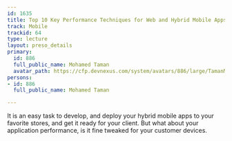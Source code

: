 ```yaml
---
id: 1635
title: Top 10 Key Performance Techniques for Web and Hybrid Mobile Apps
track: Mobile
trackid: 64
type: lecture
layout: preso_details
primary:
  id: 886
  full_public_name: Mohamed Taman
  avatar_path: https://cfp.devnexus.com/system/avatars/886/large/TamanM.jpg?1507547778
persons:
- id: 886
  full_public_name: Mohamed Taman

---
```

It is an easy task to develop, and deploy your hybrid mobile apps to your favorite stores, and get it ready for your client. But what about your application performance, is it fine tweaked for your customer devices.